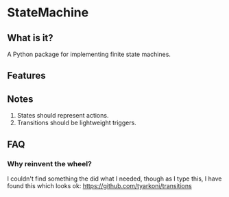# StateMachine

## What is it?

A Python package for implementing finite state machines.

## Features



## Notes

1. States should represent actions.
2. Transitions should be lightweight triggers.

## FAQ

### Why reinvent the wheel?

I couldn't find something the did what I needed, though as I type this, I have found this which looks ok:
https://github.com/tyarkoni/transitions
